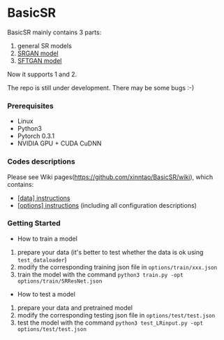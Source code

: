 # BasicSR

BasicSR mainly contains 3 parts:

1. general SR models
1. [SRGAN model](https://arxiv.org/abs/1609.04802)
1. [SFTGAN model](http://mmlab.ie.cuhk.edu.hk/projects/SFTGAN/)

Now it supports 1 and 2.

The repo is still under development. There may be some bugs :-)

<!-- ### Table of Contents
1. [Introduction](#introduction)
1. [Introduction](#introduction)

### Introduction -->

### Prerequisites

- Linux
- Python3
- Pytorch 0.3.1
- NVIDIA GPU + CUDA CuDNN

### Codes descriptions

Please see Wiki pages(https://github.com/xinntao/BasicSR/wiki), which contains:
- [[data] instructions](https://github.com/xinntao/BasicSR/wiki/%5Bdata%5D-instructions)
- [[options] instructions](https://github.com/xinntao/BasicSR/wiki/%5Boptions%5D-instructions) (including all configuration descriptions)


### Getting Started
- How to train a model
1. prepare your data (it's better to test whether the data is ok using `test_dataloader`)
1. modify the corresponding training json file in `options/train/xxx.json`
1. train the model with the command `python3 train.py -opt options/train/SRResNet.json`

- How to test a model
1. prepare your data and pretrained model
1. modify the corresponding testing json file in `options/test/test.json`
1. test the model with the command `python3 test_LRinput.py -opt options/test/test.json`






